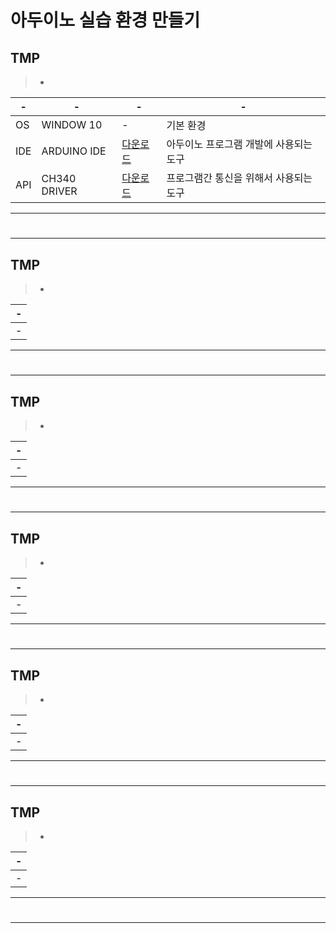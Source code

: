 # 아두이노 실습 환경 만들기

TMP
---
> - <br>

|-|-|-|-|
|-|-|-|-|
|OS|WINDOW 10|-|기본 환경|
|IDE|ARDUINO IDE|[다운로드](https://www.arduino.cc/en/software)|아두이노 프로그램 개발에 사용되는 도구|
|API|CH340 DRIVER|[다운로드](https://sparks.gogo.co.nz/ch340.html)|프로그램간 통신을 위해서 사용되는 도구|


---
#
---

TMP
---
> - <br>

|-|
|-|
|-|

---
#
---

TMP
---
> - <br>

|-|
|-|
|-|

---
#
---

TMP
---
> - <br>

|-|
|-|
|-|

---
#
---

TMP
---
> - <br>

|-|
|-|
|-|

---
#
---

TMP
---
> - <br>

|-|
|-|
|-|

---
#
---
